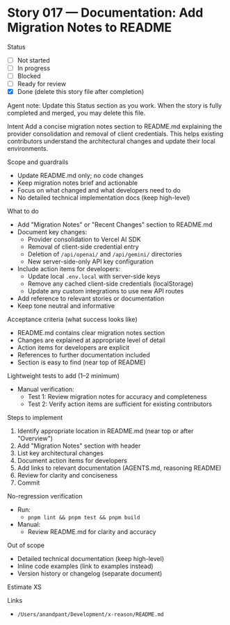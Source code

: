 # Story 017 — Documentation: Add Migration Notes to README

Status
- [ ] Not started
- [ ] In progress
- [ ] Blocked
- [ ] Ready for review
- [x] Done (delete this story file after completion)

Agent note: Update this Status section as you work. When the story is fully completed and merged, you may delete this file.

Intent
Add a concise migration notes section to README.md explaining the provider consolidation and removal of client credentials. This helps existing contributors understand the architectural changes and update their local environments.

Scope and guardrails
- Update README.md only; no code changes
- Keep migration notes brief and actionable
- Focus on what changed and what developers need to do
- No detailed technical implementation docs (keep high-level)

What to do
- Add "Migration Notes" or "Recent Changes" section to README.md
- Document key changes:
  - Provider consolidation to Vercel AI SDK
  - Removal of client-side credential entry
  - Deletion of `/api/openai/` and `/api/gemini/` directories
  - New server-side-only API key configuration
- Include action items for developers:
  - Update local `.env.local` with server-side keys
  - Remove any cached client-side credentials (localStorage)
  - Update any custom integrations to use new API routes
- Add reference to relevant stories or documentation
- Keep tone neutral and informative

Acceptance criteria (what success looks like)
- README.md contains clear migration notes section
- Changes are explained at appropriate level of detail
- Action items for developers are explicit
- References to further documentation included
- Section is easy to find (near top of README)

Lightweight tests to add (1–2 minimum)
- Manual verification:
  - Test 1: Review migration notes for accuracy and completeness
  - Test 2: Verify action items are sufficient for existing contributors

Steps to implement
1) Identify appropriate location in README.md (near top or after "Overview")
2) Add "Migration Notes" section with header
3) List key architectural changes
4) Document action items for developers
5) Add links to relevant documentation (AGENTS.md, reasoning README)
6) Review for clarity and conciseness
7) Commit

No-regression verification
- Run:
  - `pnpm lint && pnpm test && pnpm build`
- Manual:
  - Review README.md for clarity and accuracy

Out of scope
- Detailed technical documentation (keep high-level)
- Inline code examples (link to examples instead)
- Version history or changelog (separate document)

Estimate
XS

Links
- `/Users/anandpant/Development/x-reason/README.md`